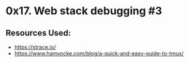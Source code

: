 # 0x17. Web stack debugging #3

## Resources Used:
- https://strace.io/
- https://www.hamvocke.com/blog/a-quick-and-easy-guide-to-tmux/

